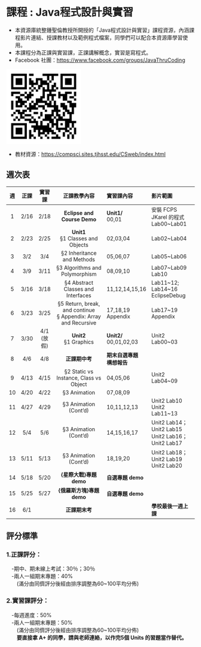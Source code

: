 # 課程 : Java程式設計與實習
* 本資源庫統整鍾聖倫教授所開授的「Java程式設計與實習」課程資源，內涵課程影片連結、授課教材以及範例程式檔案，同學們可以配合本資源庫學習使用。
* 本課程分為正課與實習課，正課講解概念，實習是寫程式。
* Facebook 社團：https://www.facebook.com/groups/JavaThruCoding

![](./static/images/qrcode.png)
* 教材資源：https://compsci.sites.tjhsst.edu/CSweb/index.html

<!----註解符號，不顯示--->
<!---原課程網頁: http://ntustee303.weebly.com/ --->
<!----安裝教學與DEMO--->

## 週次表 
| 週  |正課|實習課|       正課教學內容       |    實習課內容    | 影片範圍 |
|:--:|:---:|:-----:|:-----------------------:|:---------------------|:---------------------------------------|
| 1  | 2/16     | 2/18      |**Eclipse and Course Demo**          | **Unit1/** <br>00,01  |安裝 FCPS JKarel 的程式<br>  Lab00~Lab01|
| 2  | 2/23     | 2/25      |**Unit1** <br> §1 Classes and Objects| 02,03,04              |Lab02~Lab04                              |
| 3  | 3/2      | 3/4       |§2 Inheritance and Methods           | 05,06,07              |Lab05~Lab06                              |
| 4  | 3/9      | 3/11      |§3 Algorithms and Polymorphism       | 08,09,10              |Lab07~Lab09 <br>  Lab10                  |
| 5  | 3/16     | 3/18      |§4 Abstract Classes and Interfaces   | 11,12,14,15,16        |Lab11\~12; Lab14~16 <br> EclipseDebug     |
| 6  | 3/23     | 3/25      |§5 Return, break, and continue <br> § Appendix: Array and Recursive   | 17,18,19 <br> Appendix         |Lab17~19 <br> Appendix     |
| 7  | 3/30     | 4/1<br>(放假) |**Unit2** <br>  §1 Graphics           | **Unit2/** <br>00,01,02,03  |Unit2 Lab00~03     |
| 8  | 4/6      | 4/8       |**正課期中考**                        | **期末自選專題<br>構想報告**      |                   |
| 9  | 4/13     | 4/15      |§2 Static vs Instance, Class vs Object | 04,05,06                  |Unit2 Lab04~09     |
| 10 | 4/20     | 4/22      |§3 Animation                           | 07,08,09                  |                   |
| 11 | 4/27     | 4/29      |§3 Animation (Cont’d)                  | 10,11,12,13               |Unit2 Lab10 <br> Unit2 Lab11~13|
| 12 | 5/4      | 5/6       |§3 Animation (Cont’d)                  | 14,15,16,17               |Unit2 Lab14；Unit2 Lab15<br>Unit2 Lab16；Unit2 Lab17 |
| 13 | 5/11     | 5/13      |§3 Animation (Cont’d)                  | 18,19,20                  |Unit2 Lab18；Unit2 Lab19<br>Unit2 Lab20 |
| 14 | 5/18     | 5/20      |**{星際大戰}專題 demo**            | **自選專題 demo**  |                                          |  
| 15 | 5/25     | 5/27      |**{俄羅斯方塊}專題 demo**          | **自選專題 demo**  |                                          |
| 16 | 6/1      |           |**正課期末考**                          |                           |**學校最後一週上課**                       |


## 評分標準
### 1.正課評分：
&emsp;-期中、期未線上考試：30％；30％<br>
&emsp;-兩人一組期末專題：40%<br>
&emsp;&emsp;(滿分由同儕評分後經由排序調整為60~100平均分佈)
### 2.實習課評分：
&emsp;-每週進度：50%<br>
&emsp;-兩人一組期末專題：50%<br>
&emsp;&emsp;(滿分由同儕評分後經由排序調整為60~100平均分佈) <br>
**&emsp;&emsp;要直接拿 A+ 的同學，請與老師連絡，以作完5個 Units 的習題當作替代。**

